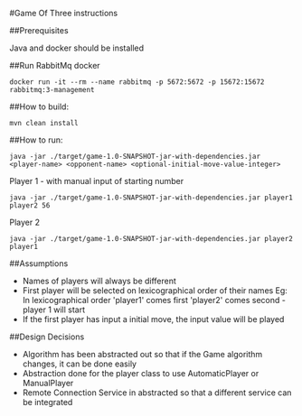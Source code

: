 #Game Of Three instructions

##Prerequisites

Java and docker should be installed

##Run RabbitMq docker
````
docker run -it --rm --name rabbitmq -p 5672:5672 -p 15672:15672 rabbitmq:3-management
````

##How to build:

```
mvn clean install 
```
##How to run:

````
java -jar ./target/game-1.0-SNAPSHOT-jar-with-dependencies.jar <player-name> <opponent-name> <optional-initial-move-value-integer>
````

Player 1 - with manual input of starting number

````
java -jar ./target/game-1.0-SNAPSHOT-jar-with-dependencies.jar player1 player2 56
````

Player 2

````
java -jar ./target/game-1.0-SNAPSHOT-jar-with-dependencies.jar player2 player1
````

##Assumptions

* Names of players will always be different
* First player will be selected on lexicographical order of their names
Eg: In lexicographical order 'player1' comes first 'player2' comes second  - player 1 will start
* If the first player has input a initial move, the input value will be played


##Design Decisions

* Algorithm has been abstracted out so that if the Game algorithm changes, it can be done easily
* Abstraction done for the player class to use AutomaticPlayer or ManualPlayer
* Remote Connection Service in abstracted so that a different service can be integrated
